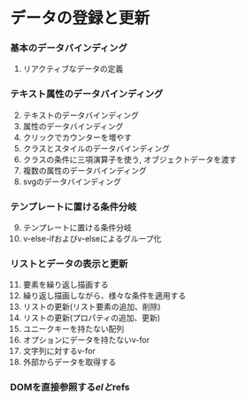 # データの登録と更新

### 基本のデータバインディング
1. リアクティブなデータの定義
### テキスト属性のデータバインディング
2. テキストのデータバインディング
3. 属性のデータバインディング
4. クリックでカウンターを増やす
5. クラスとスタイルのデータバインディング
6. クラスの条件に三項演算子を使う, オブジェクトデータを渡す
7. 複数の属性のデータバインディング
8. svgのデータバインディング
### テンプレートに置ける条件分岐
9. テンプレートに置ける条件分岐
10. v-else-ifおよびv-elseによるグループ化
### リストとデータの表示と更新
11. 要素を繰り返し描画する
12. 繰り返し描画しながら、様々な条件を適用する
13. リストの更新(リスト要素の追加、削除)
14. リストの更新(プロパティの追加、更新)
15. ユニークキーを持たない配列
16. オプションにデータを持たないv-for
17. 文字列に対するv-for
18. 外部からデータを取得する
### DOMを直接参照する$elと$refs
